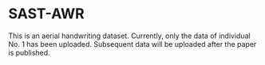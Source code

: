 # SAST-AWR
This is an aerial handwriting dataset. Currently, only the data of individual No. 1 has been uploaded. Subsequent data will be uploaded after the paper is published.
